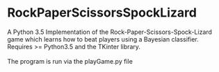 # RockPaperScissorsSpockLizard
A Python 3.5 Implementation of the Rock-Paper-Scissors-Spock-Lizard game which learns how to beat players using a Bayesian classifier.<br />
Requires >= Python3.5 and the TKinter library.<br /><br />
The program is run via the playGame.py file<br />
